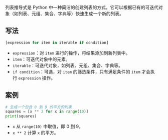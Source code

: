 列表推导式是 Python 中一种简洁的创建列表的方式，它可以根据已有的可迭代对象（如列表、元组、集合、字典等）快速生成一个新的列表。
## 写法
```python
[expression for item in iterable if condition]
```
- `expression`：对 `item` 进行的操作，将结果添加到新列表中。
- `item`：可迭代对象中的元素。
- `iterable`：可迭代对象，如列表、元组、集合、字典等。
- `if condition`：可选，对 `item` 的筛选条件，只有满足条件的 `item` 才会执行 `expression` 操作。
## 案例
```python
# 生成一个包含 0 到 9 的平方的列表 
squares = [x ** 2 for x in range(10)]
print(squares)
```
- `x` 从 `range(10)` 中取值，即 0 到 9。
- `x ** 2` 计算 `x` 的平方。